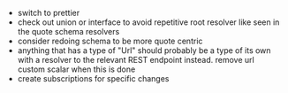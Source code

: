 * switch to prettier
* check out union or interface to avoid repetitive root resolver like seen in the quote schema resolvers
* consider redoing schema to be more quote centric
* anything that has a type of "Url" should probably be a type of its own with a resolver to the relevant REST endpoint instead. remove url custom scalar when this is done
* create subscriptions for specific changes
